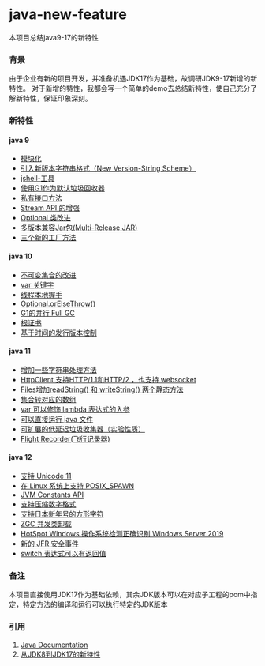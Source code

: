 # java-new-feature

本项目总结java9-17的新特性

### 背景
由于企业有新的项目开发，并准备机遇JDK17作为基础，故调研JDK9-17新增的新特性。
对于新增的特性，我都会写一个简单的demo去总结新特性，使自己充分了解新特性，保证印象深刻。

### 新特性

#### java 9

- [模块化](./java9/oop-module-1/README.md)
- [引入新版本字符串格式（New Version-String Scheme）](./java9/README.md#2-新的版本字符串格式)
- [jshell-工具](./java9/README.md#3-jshell-工具)
- [使用G1作为默认垃圾回收器](./java9/README.md#4-使用g1作为默认垃圾回收器)
- [私有接口方法](./java9/README.md#5-私有接口方法)
- [Stream API 的增强](./java9/README.md#6-stream-api-的增强)
- [Optional 类改进](./java9/README.md#7-optional-类改进)
- [多版本兼容Jar包(Multi-Release JAR)](./java9/README.md#8-多版本兼容jar包multi-release-jar)
- [三个新的工厂方法](./java9/README.md#9-三个新的工厂方法)

#### java 10

- [不可变集合的改进](./java10/README.md#1-不可变集合的改进-icuzhetengimmutablecollectiontest)
- [var 关键字](./java10/README.md#2-var-关键字)
- [线程本地握手](./java10/README.md#3-线程本地握手thread-local-handshakes)
- [Optional.orElseThrow()](./java10/README.md#4-optionalorelsethrow)
- [G1的并行 Full GC ](./java10/README.md#5-g1的并行-full-gc-)
- [根证书](./java10/README.md#6-根证书)
- [基于时间的发行版本控制](./java10/README.md#7-基于时间的发行版本控制)

#### java 11

- [增加一些字符串处理方法](./java11/README.md#1-增加一些字符串处理方法)
- [HttpClient 支持HTTP/1.1和HTTP/2 ，也支持 websocket](./java11/README.md#2-httpclient-支持http11和http2-也支持-websocket)
- [Files增加readString() 和 writeString() 两个静态方法](./java11/README.md#3-files增加readstring-和-writestring-两个静态方法)
- [集合转对应的数组](./java11/README.md#4-集合转对应的数组)
- [var 可以修饰 lambda 表达式的入参](./java11/README.md#5-var-可以修饰-lambda-表达式的入参)
- [可以直接运行 java 文件](./java11/README.md#6-可以直接运行-java-文件)
- [可扩展的低延迟垃圾收集器（实验性质）](./java11/README.md#7-可扩展的低延迟垃圾收集器实验性质)
- [Flight Recorder(飞行记录器)](./java11/README.md#8-flight-recorder飞行记录器)

#### java 12

- [支持 Unicode 11](./java12/README.md#1-支持-unicode-11)
- [在 Linux 系统上支持 POSIX_SPAWN](./java12/README.md#2-在-linux-系统上支持-posixspawn)
- [JVM Constants API](./java12/README.md#3-jvm-constants-api)
- [支持压缩数字格式](./java12/README.md#4-支持压缩数字格式)
- [支持日本新年号的方形字符](./java12/README.md#5-支持日本新年号的方形字符)
- [ZGC 并发类卸载](./java12/README.md#6-zgc-并发类卸载)
- [HotSpot Windows 操作系统检测正确识别 Windows Server 2019](./java12/README.md#7-hotspot-windows-操作系统检测正确识别-windows-server-2019)
- [新的 JFR 安全事件](./java12/README.md#8-新的-jfr-安全事件)
- [switch 表达式可以有返回值](./java12/README.md#9-switch-表达式可以有返回值预览版)
    
### 备注
本项目直接使用JDK17作为基础依赖，其余JDK版本可以在对应子工程的pom中指定，特定方法的编译和运行可以执行特定的JDK版本

### 引用

1. [Java Documentation](https://docs.oracle.com/en/java/)
2. [从JDK8到JDK17的新特性](https://www.zhihu.com/tardis/zm/art/585377119?source_id=1003)
